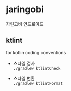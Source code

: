 # jaringobi
자린고비 안드로이드

## ktlint
for kotlin coding conventions
- 스타일 검사  
`` ./gradlew ktlintCheck ``
  
- 스타일 변환  
`` ./gradlew ktlintFormat ``
